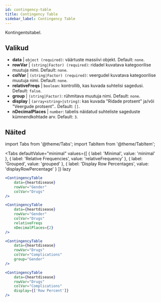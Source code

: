 ```yaml
---
id: contingency-table
title: Contingency Table
sidebar_label: Contingency Table
---
```


Kontingentsitabel.

## Valikud

* __data__ | `object (required)`: väärtuste massiivi objekt. Default: `none`.
* __rowVar__ | `(string|Factor) (required)`: ridadel kuvatava kategoorilise muutuja nimi. Default: `none`.
* __colVar__ | `(string|Factor) (required)`:  veergudel kuvatava kategoorilise muutuja nimi. Default: `none`.
* __relativeFreqs__ | `boolean`: kontrollib, kas kuvada suhtelisi sagedusi. Default: `false`.
* __group__ | `(string|Factor)`: rühmitava muutuja nimi. Default: `none`.
* __display__ | `(array<string>|string)`: kas kuvada "Ridade protsent" ja/või "Veergude protsent".. Default: `[]`.
* __nDecimalPlaces__ | `number`: tabelis näidatud suhteliste sageduste kümnendkohtade arv. Default: `3`.


## Näited


import Tabs from '@theme/Tabs';
import TabItem from '@theme/TabItem';

<Tabs
    defaultValue="minimal"
    values={[
        { label: 'Minimal', value: 'minimal' },
        { label: 'Relative Frequencies', value: 'relativeFrequency' },
        { label: 'Grouped', value: 'grouped' },
        { label: 'Display Row Percentages', value: 'displayRowPercentage' }
    ]}
    lazy
>

<TabItem value="minimal">

```jsx live
<ContingencyTable
    data={heartdisease} 
    rowVar="Gender"
    colVar="Drugs"
/>
```

</TabItem>

<TabItem value="relativeFrequency">

```jsx live
<ContingencyTable
    data={heartdisease} 
    rowVar="Gender"
    colVar="Drugs"
    relativeFreqs 
    nDecimalPlaces={2}
/>
```

</TabItem>

<TabItem value="grouped">

```jsx live
<ContingencyTable
    data={heartdisease} 
    rowVar="Drugs"
    colVar="Complications"
    group="Gender"
/>
```

</TabItem>

<TabItem value="displayRowPercentage">

```jsx live
<ContingencyTable
    data={heartdisease} 
    rowVar="Drugs"
    colVar="Complications"
    display={['Row Percent']}
/>
```

</TabItem>

</Tabs>
